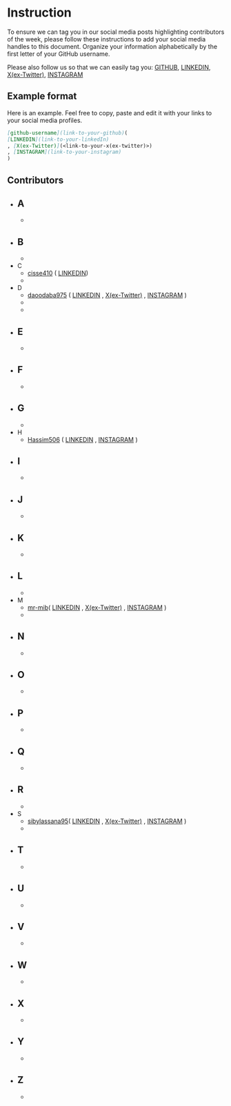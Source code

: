 # Instruction

To ensure we can tag you in our social media posts highlighting contributors of the week, please follow these instructions to add your social media handles to this document. Organize your information alphabetically by the first letter of your GitHub username.

Please also follow us so that we can easily tag you:
[GITHUB](https://github.com/mr-mib), [LINKEDIN](https://www.linkedin.com/in/moustapha-ibrahima-ba-194bb2194/), [X(ex-Twitter)](https://twitter.com/M_I_Ba), [INSTAGRAM](https://www.instagram.com/moustapha_ibrahima_ba/)

## Example format

Here is an example. Feel free to copy, paste and edit it with your links to your social media profiles.

```markdown
[github-username](link-to-your-github)(
[LINKEDIN](link-to-your-linkedIn)
, [X(ex-Twitter)](<link-to-your-x(ex-twitter)>)
, [INSTAGRAM](link-to-your-instagram)
)
```

## Contributors

- ## A
  -
- ## B
  -
- C
  - [cisse410](http://github.com/cisse410/) (
    [LINKEDIN](https://www.linkedin.com/in/issakha-cisse/))
  -
- D
  - [daoodaba975](http://github.com/daoodaba975/) (
    [LINKEDIN](https://www.linkedin.com/in/daoodaba975/)
    , [X(ex-Twitter)](https://twitter.com/daoodaba975)
    , [INSTAGRAM](https://instagram.com/daoodaba975)
    )
  -
  -
- ## E
  -
- ## F
  -
- ## G
  -
- H
  - [Hassim506](http://github.com/hassim506/) (
    [LINKEDIN](https://www.linkedin.com/in/hassim123/)
    , [INSTAGRAM](https://instagram.com/hassim_dev)
    )
- ## I
  -
- ## J
  -
- ## K
  -
- ## L
  -
- M
  - [mr-mib](https://github.com/mr-mib)(
    [LINKEDIN](https://www.linkedin.com/in/moustapha-ibrahima-ba-194bb2194/)
    , [X(ex-Twitter)](https://twitter.com/M_I_Ba)
    , [INSTAGRAM](https://www.instagram.com/moustapha_ibrahima_ba/)
    )
  -
- ## N
  -
- ## O
  -
- ## P
  -
- ## Q
  -
- ## R
  -
- S
  - [sibylassana95](http://github.com/sibylassana95/)(
    [LINKEDIN](https://www.linkedin.com/in/sibylassana/)
    , [X(ex-Twitter)](https://twitter.com/sibyog13)
    , [INSTAGRAM](https://instagram.com/siby_global)
    )
  -
- ## T
  -
- ## U
  -
- ## V
  -
- ## W
  -
- ## X
  -
- ## Y
  -
- ## Z
  -
